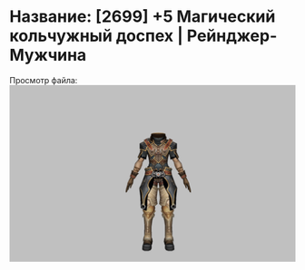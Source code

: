 # Название: [2699] +5 Магический кольчужный доспех | Рейнджер-Мужчина

Просмотр файла:
![p020002.png](p020002.png)